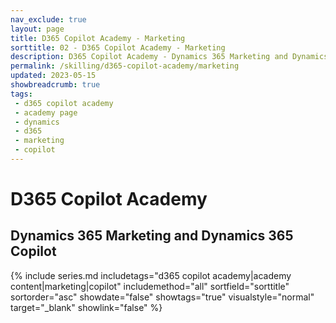 ```yaml
---
nav_exclude: true
layout: page
title: D365 Copilot Academy - Marketing
sorttitle: 02 - D365 Copilot Academy - Marketing
description: D365 Copilot Academy - Dynamics 365 Marketing and Dynamics 365 Copilot
permalink: /skilling/d365-copilot-academy/marketing
updated: 2023-05-15
showbreadcrumb: true
tags: 
 - d365 copilot academy
 - academy page
 - dynamics
 - d365
 - marketing
 - copilot
---
```


# D365 Copilot Academy

## Dynamics 365 Marketing and Dynamics 365 Copilot

{% include series.md 
    includetags="d365 copilot academy|academy content|marketing|copilot" 
    includemethod="all" 
    sortfield="sorttitle" sortorder="asc" showdate="false" showtags="true" 
     visualstyle="normal" target="_blank" showlink="false"
%}
